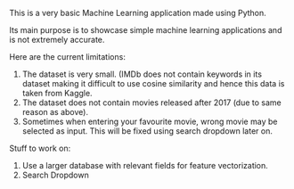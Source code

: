 This is a very basic Machine Learning application made using Python.

Its main purpose is to showcase simple machine learning applications and is not extremely accurate.

Here are the current limitations:

1. The dataset is very small. (IMDb does not contain keywords in its dataset making it difficult to use cosine similarity and hence this data is taken from Kaggle.
2. The dataset does not contain movies released after 2017 (due to same reason as above).
3. Sometimes when entering your favourite movie, wrong movie may be selected as input. This will be fixed using search dropdown later on.

Stuff to work on:

1. Use a larger database with relevant fields for feature vectorization.
2. Search Dropdown